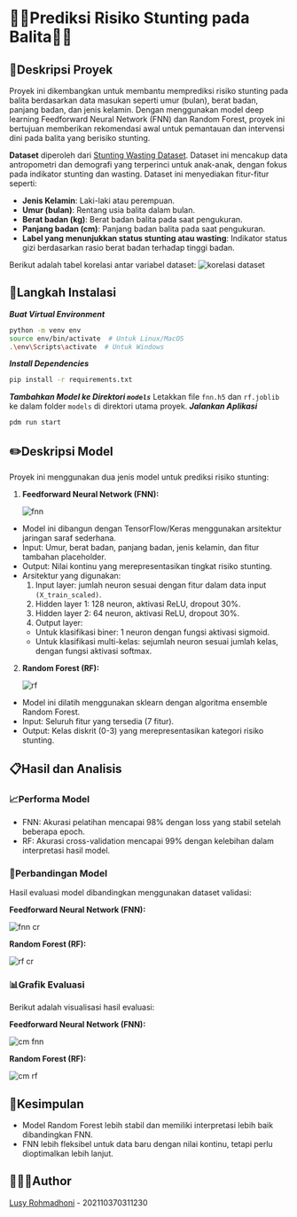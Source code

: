 # 👶🏻Prediksi Risiko Stunting pada Balita👶🏻

## 📝Deskripsi Proyek
Proyek ini dikembangkan untuk membantu memprediksi risiko stunting pada balita berdasarkan data masukan seperti umur (bulan), berat badan, panjang badan, dan jenis kelamin. Dengan menggunakan model deep learning Feedforward Neural Network (FNN) dan Random Forest, proyek ini bertujuan memberikan rekomendasi awal untuk pemantauan dan intervensi dini pada balita yang berisiko stunting.

**Dataset** diperoleh dari [Stunting Wasting Dataset](https://www.kaggle.com/datasets/jabirmuktabir/stunting-wasting-dataset). Dataset ini mencakup data antropometri dan demografi yang terperinci untuk anak-anak, dengan fokus pada indikator stunting dan wasting. Dataset ini menyediakan fitur-fitur seperti:
- **Jenis Kelamin**: Laki-laki atau perempuan.
- **Umur (bulan)**: Rentang usia balita dalam bulan.
- **Berat badan (kg)**: Berat badan balita pada saat pengukuran.
- **Panjang badan (cm)**: Panjang badan balita pada saat pengukuran.
- **Label yang menunjukkan status stunting atau wasting**: Indikator status gizi berdasarkan rasio berat badan terhadap tinggi badan.
  
Berikut adalah tabel korelasi antar variabel dataset:
![korelasi dataset](https://github.com/user-attachments/assets/28f9a5b3-991f-42dd-a803-aafcc90c3ba3)


## 📩Langkah Instalasi
_**Buat Virtual Environment**_
```bash
python -m venv env
source env/bin/activate  # Untuk Linux/MacOS
.\env\Scripts\activate  # Untuk Windows
```
_**Install Dependencies**_
```bash
pip install -r requirements.txt
```
_**Tambahkan Model ke Direktori `models`**_
Letakkan file `fnn.h5` dan `rf.joblib` ke dalam folder `models` di direktori utama proyek.
_**Jalankan Aplikasi**_
```bash
pdm run start
```


## ✏️Deskripsi Model
Proyek ini menggunakan dua jenis model untuk prediksi risiko stunting:
1. **Feedforward Neural Network (FNN):**

   ![fnn](https://github.com/user-attachments/assets/a251e831-783f-4fcf-8b37-c919e727afd8)

  - Model ini dibangun dengan TensorFlow/Keras menggunakan arsitektur jaringan saraf sederhana.
  - Input: Umur, berat badan, panjang badan, jenis kelamin, dan fitur tambahan placeholder.
  - Output: Nilai kontinu yang merepresentasikan tingkat risiko stunting.
  - Arsitektur yang digunakan:
    1. Input layer: jumlah neuron sesuai dengan fitur dalam data input `(X_train_scaled)`.
    2. Hidden layer 1: 128 neuron, aktivasi ReLU, dropout 30%.
    3. Hidden layer 2: 64 neuron, aktivasi ReLU, dropout 30%.
    4. Output layer:
    * Untuk klasifikasi biner: 1 neuron dengan fungsi aktivasi sigmoid.
    * Untuk klasifikasi multi-kelas: sejumlah neuron sesuai jumlah kelas, dengan fungsi aktivasi softmax.


2. **Random Forest (RF):**

   ![rf](https://github.com/user-attachments/assets/ed2d4042-6621-4279-8aa2-5c22c8e7c3eb)

  - Model ini dilatih menggunakan sklearn dengan algoritma ensemble Random Forest.
  - Input: Seluruh fitur yang tersedia (7 fitur).
  - Output: Kelas diskrit (0-3) yang merepresentasikan kategori risiko stunting.



## 📋Hasil dan Analisis
### 📈Performa Model
- FNN: Akurasi pelatihan mencapai 98% dengan loss yang stabil setelah beberapa epoch.
- RF: Akurasi cross-validation mencapai 99% dengan kelebihan dalam interpretasi hasil model.

### 🧮Perbandingan Model
Hasil evaluasi model dibandingkan menggunakan dataset validasi:

**Feedforward Neural Network (FNN):**

![fnn cr](https://github.com/user-attachments/assets/8822f10e-ed42-4956-9893-9e2d91532500)


**Random Forest (RF):**

![rf cr](https://github.com/user-attachments/assets/be23fe58-98b6-4462-8783-289ca18294bb)



### 📊Grafik Evaluasi 
Berikut adalah visualisasi hasil evaluasi:

**Feedforward Neural Network (FNN):**

![cm fnn](https://github.com/user-attachments/assets/1fcf65ee-0c4a-4650-80dc-6d544951f7c8)


**Random Forest (RF):**

![cm rf](https://github.com/user-attachments/assets/cb78cf15-1eac-4db8-a82f-489cf16713ce)



## 🫧Kesimpulan
- Model Random Forest lebih stabil dan memiliki interpretasi lebih baik dibandingkan FNN.
- FNN lebih fleksibel untuk data baru dengan nilai kontinu, tetapi perlu dioptimalkan lebih lanjut.


## 👩🏻‍💻Author
[Lusy Rohmadhoni](https://github.com/Lusy230) - 202110370311230

